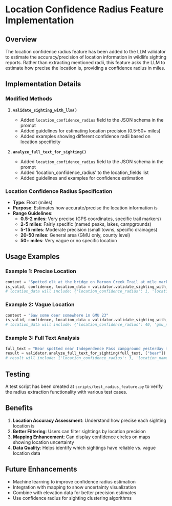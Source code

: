 # Location Confidence Radius Feature Implementation

## Overview
The location confidence radius feature has been added to the LLM validator to estimate the accuracy/precision of location information in wildlife sighting reports. Rather than extracting mentioned radii, this feature asks the LLM to estimate how precise the location is, providing a confidence radius in miles.

## Implementation Details

### Modified Methods

1. **`validate_sighting_with_llm()`**
   - Added `location_confidence_radius` field to the JSON schema in the prompt
   - Added guidelines for estimating location precision (0.5-50+ miles)
   - Added examples showing different confidence radii based on location specificity

2. **`analyze_full_text_for_sighting()`**
   - Added `location_confidence_radius` field to the JSON schema in the prompt
   - Added 'location_confidence_radius' to the location_fields list
   - Added guidelines and examples for confidence estimation

### Location Confidence Radius Specification
- **Type**: Float (miles)
- **Purpose**: Estimates how accurate/precise the location information is
- **Range Guidelines**:
  - **0.5-2 miles**: Very precise (GPS coordinates, specific trail markers)
  - **2-5 miles**: Fairly specific (named peaks, lakes, campgrounds)
  - **5-15 miles**: Moderate precision (small towns, specific drainages)
  - **20-50 miles**: General area (GMU only, county level)
  - **50+ miles**: Very vague or no specific location

## Usage Examples

### Example 1: Precise Location
```python
context = "Spotted elk at the bridge on Maroon Creek Trail at mile marker 3.5"
is_valid, confidence, location_data = validator.validate_sighting_with_llm(context, "elk", "elk")
# location_data will include: {'location_confidence_radius': 1, 'location_name': 'Maroon Creek Trail', ...}
```

### Example 2: Vague Location
```python
context = "Saw some deer somewhere in GMU 23"
is_valid, confidence, location_data = validator.validate_sighting_with_llm(context, "deer", "deer")
# location_data will include: {'location_confidence_radius': 40, 'gmu_number': 23, ...}
```

### Example 3: Full Text Analysis
```python
full_text = "Bear spotted near Independence Pass campground yesterday morning"
result = validator.analyze_full_text_for_sighting(full_text, ["bear"])
# result will include: {'location_confidence_radius': 3, 'location_name': 'Independence Pass campground', ...}
```

## Testing
A test script has been created at `scripts/test_radius_feature.py` to verify the radius extraction functionality with various test cases.

## Benefits
1. **Location Accuracy Assessment**: Understand how precise each sighting location is
2. **Better Filtering**: Users can filter sightings by location precision
3. **Mapping Enhancement**: Can display confidence circles on maps showing location uncertainty
4. **Data Quality**: Helps identify which sightings have reliable vs. vague location data

## Future Enhancements
- Machine learning to improve confidence radius estimation
- Integration with mapping to show uncertainty visualization
- Combine with elevation data for better precision estimates
- Use confidence radius for sighting clustering algorithms